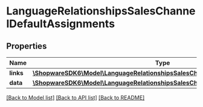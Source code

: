 # LanguageRelationshipsSalesChannelDefaultAssignments

## Properties
Name | Type | Description | Notes
------------ | ------------- | ------------- | -------------
**links** | [**\ShopwareSDK6\Model\LanguageRelationshipsSalesChannelDefaultAssignmentsLinks**](LanguageRelationshipsSalesChannelDefaultAssignmentsLinks.md) |  | [optional] 
**data** | [**\ShopwareSDK6\Model\LanguageRelationshipsSalesChannelDefaultAssignmentsData[]**](LanguageRelationshipsSalesChannelDefaultAssignmentsData.md) |  | [optional] 

[[Back to Model list]](../../README.md#documentation-for-models) [[Back to API list]](../../README.md#documentation-for-api-endpoints) [[Back to README]](../../README.md)

